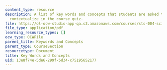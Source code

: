 ```yaml
---
content_type: resource
description: A list of key words and concepts that students are asked to define and
  contextualize in the course quiz.
file: https://ol-ocw-studio-app-qa.s3.amazonaws.com/courses/sts-004-science-technology-world-fall-2013/13e8f74e5de6299f5d34c75195652177_MITSTS_004F13_keywords.pdf
file_type: application/pdf
learning_resource_types: []
ocw_type: OCWFile
parent_title: Keywords and Concepts
parent_type: CourseSection
resourcetype: Document
title: Key Words and Concepts
uid: 13e8f74e-5de6-299f-5d34-c75195652177
---
```

